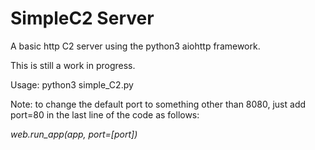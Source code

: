 # SimpleC2 Server

A basic http C2 server using the python3 aiohttp framework. 

This is still a work in progress.

Usage:
python3 simple_C2.py

Note:
to change the default port to something other than 8080, just add port=80 in the last line of the code as follows:

_web.run_app(app, port=[port])_
